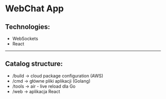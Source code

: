 # WebChat App

## Technologies:

- WebSockets
- React

---

## Catalog structure:

- /build -> cloud package configuration (AWS)
- /cmd -> główne pliki aplikacji (Golang)
- /tools -> air - live reload dla Go
- /web -> aplikacja React
